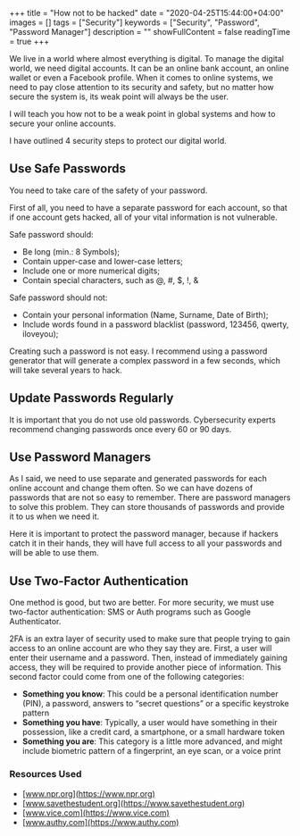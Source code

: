+++
title = "How not to be hacked"
date = "2020-04-25T15:44:00+04:00"
images = []
tags = ["Security"]
keywords = ["Security", "Password", "Password Manager"]
description = ""
showFullContent = false
readingTime = true
+++

We live in a world where almost everything is digital. To manage the digital world, we need digital accounts. It can be an online bank account, an online wallet or even a Facebook profile. When it comes to online systems, we need to pay close attention to its security and safety, but no matter how secure the system is, its weak point will always be the user.

I will teach you how not to be a weak point in global systems and how to secure your online accounts.

I have outlined 4 security steps to protect our digital world.

## Use Safe Passwords

You need to take care of the safety of your password.

First of all, you need to have a separate password for each account, so that if one account gets hacked, all of your vital information is not vulnerable.

Safe password should:

- Be long (min.: 8 Symbols);
- Contain upper-case and lower-case letters;
- Include one or more numerical digits;
- Contain special characters, such as @, #, $, !, &

Safe password should not:

- Contain your personal information (Name, Surname, Date of Birth);
- Include words found in a password blacklist (password, 123456, qwerty, iloveyou);

Creating such a password is not easy. I recommend using a password generator that will generate a complex password in a few seconds, which will take several years to hack.

## Update Passwords Regularly

It is important that you do not use old passwords. Cybersecurity experts recommend changing passwords once every 60 or 90 days.

## Use Password Managers

As I said, we need to use separate and generated passwords for each online account and change them often. So we can have dozens of passwords that are not so easy to remember. There are password managers to solve this problem. They can store thousands of passwords and provide it to us when we need it.

Here it is important to protect the password manager, because if hackers catch it in their hands, they will have full access to all your passwords and will be able to use them.

## Use Two-Factor Authentication

One method is good, but two are better. For more security, we must use two-factor authentication: SMS or Auth programs such as Google Authenticator.

2FA is an extra layer of security used to make sure that people trying to gain access to an online account are who they say they are. First, a user will enter their username and a password. Then, instead of immediately gaining access, they will be required to provide another piece of information. This second factor could come from one of the following categories:

- **Something you know**: This could be a personal identification number (PIN), a password, answers to “secret questions” or a specific keystroke pattern
- **Something you have**: Typically, a user would have something in their possession, like a credit card, a smartphone, or a small hardware token
- **Something you are**: This category is a little more advanced, and might include biometric pattern of a fingerprint, an eye scan, or a voice print

### Resources Used

- [www.npr.org](https://www.npr.org)
- [www.savethestudent.org](https://www.savethestudent.org)
- [www.vice.com](https://www.vice.com)
- [www.authy.com](https://www.authy.com)
